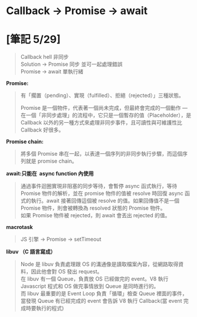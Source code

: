 ﻿# Callback -> Promise -> await

# [筆記 5/29]

> Callback hell 非同步  
> Solution -> Promise 同步 並可一起處理錯誤  
> Promise -> await 單執行緒

**Promise:**

> 有「擱置（pending）、實現（fulfilled）、拒絕（rejected）」三種狀態。
>
> Promise 是一個物件，代表著一個尚未完成，但最終會完成的一個動作 —在一個「非同步處理」的流程中，它只是一個暫存的值（Placeholder），是 Callback 以外的另一種方式來處理非同步事件，且可讀性與可維護性比 Callback 好很多。

**Promise chain:**

> 將多個 Promise 串在一起，以表達一個序列的非同步執行步驟，而這個序列就是 promise chain。

**await:只能在  async function 內使用**

> 通過事件迴圈實現非阻塞的同步等待，會暫停 async 函式執行，等待 Promise 物件的解析，並在 promise 物件的值被 resolve 時回復 async 函式的執行。await 接著回傳這個被 resolve 的值。如果回傳值不是一個 Promise 物件，則會被轉換為 resolved 狀態的 Promise 物件。  
> 如果 Promise 物件被 rejected，則 await 會丟出 rejected 的值。

**macrotask**

> JS 引擎 -> Promise -> setTimeout

**libuv （C 語言寫成）**

> Node 是 libuv 負責處理跟 OS 的溝通像是讀取檔案內容，從網路取得資料，因此他會對 OS 發出 request。  
> 在 libuv 有一個 Queue，負責放 OS 已經做完的 event。V8 執行 Javascript 程式和 OS 做完事情放到 Queue 是同時進行的。  
> 而 libuv 最重要的是 Event Loop 負責「循環」檢查 Queue 裡面的事件，當發現 Queue 有已經完成的 event 會告訴 V8 執行 Callback(當 event 完成時要執行的程式)
